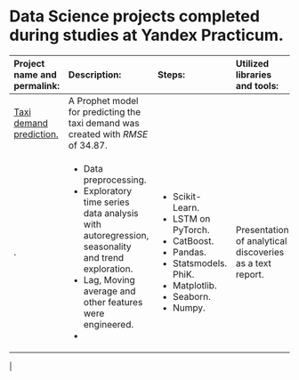 # Data Science projects completed during studies at Yandex Practicum.
| Project name and permalink: | Description: | Steps: | Utilized libraries and tools: | Results: |
| :- | :- | :- | :- | :- |
| [Taxi demand prediction.](https://github.com/mrBrain101/Yandex_Praktikum_2023/blob/468ee601de11a75b10659e26f2ace5f5e8c5dcb1/Ya_Practicum_MK_movie_research_distr.ipynb) | A Prophet model for predicting the taxi demand was created with $RMSE$ of $34.87$.
. | <ul><li>Data preprocessing. <li>Exploratory time series data analysis with autoregression, seasonality and trend exploration. <li>Lag, Moving average and other features were engineered. <li></ul>| <ul><li>Scikit-Learn. <li> LSTM on PyTorch. <li>CatBoost. <li>Pandas. <li>Statsmodels. PhiK. <li>Matplotlib. <li>Seaborn. <li>Numpy. </ul> | Presentation of analytical discoveries as a text report.
|
